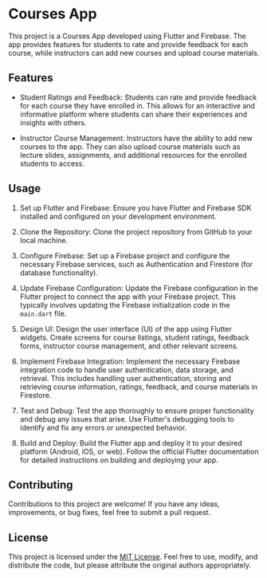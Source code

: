 # Courses App 

This project is a Courses App developed using Flutter and Firebase. The app provides features for students to rate and provide feedback for each course, while instructors can add new courses and upload course materials.

## Features

- Student Ratings and Feedback: Students can rate and provide feedback for each course they have enrolled in. This allows for an interactive and informative platform where students can share their experiences and insights with others.

- Instructor Course Management: Instructors have the ability to add new courses to the app. They can also upload course materials such as lecture slides, assignments, and additional resources for the enrolled students to access.

## Usage

1. Set up Flutter and Firebase: Ensure you have Flutter and Firebase SDK installed and configured on your development environment.

2. Clone the Repository: Clone the project repository from GitHub to your local machine.

3. Configure Firebase: Set up a Firebase project and configure the necessary Firebase services, such as Authentication and Firestore (for database functionality).

4. Update Firebase Configuration: Update the Firebase configuration in the Flutter project to connect the app with your Firebase project. This typically involves updating the Firebase initialization code in the `main.dart` file.

5. Design UI: Design the user interface (UI) of the app using Flutter widgets. Create screens for course listings, student ratings, feedback forms, instructor course management, and other relevant screens.

6. Implement Firebase Integration: Implement the necessary Firebase integration code to handle user authentication, data storage, and retrieval. This includes handling user authentication, storing and retrieving course information, ratings, feedback, and course materials in Firestore.

7. Test and Debug: Test the app thoroughly to ensure proper functionality and debug any issues that arise. Use Flutter's debugging tools to identify and fix any errors or unexpected behavior.

8. Build and Deploy: Build the Flutter app and deploy it to your desired platform (Android, iOS, or web). Follow the official Flutter documentation for detailed instructions on building and deploying your app.

## Contributing

Contributions to this project are welcome! If you have any ideas, improvements, or bug fixes, feel free to submit a pull request.

## License

This project is licensed under the [MIT License](LICENSE). Feel free to use, modify, and distribute the code, but please attribute the original authors appropriately.
